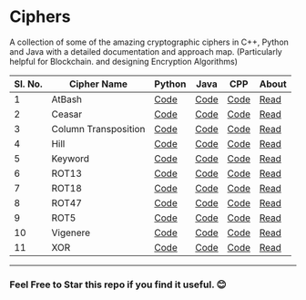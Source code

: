 # Ciphers
A collection of some of the amazing cryptographic ciphers in C++, Python and Java with a detailed documentation and approach map. (Particularly helpful for Blockchain. and designing Encryption Algorithms)

| Sl. No. | Cipher Name | Python | Java | CPP | About | 
|---------|-------------|--------|------|-----|-------|
| 1 | AtBash | [Code]() | [Code]() | [Code]() | [Read]() |
| 2 | Ceasar | [Code]() | [Code]() | [Code]() | [Read]() |
| 3 | Column Transposition | [Code]() | [Code]() | [Code]() | [Read]() |
| 4 | Hill | [Code]() | [Code]() | [Code]() | [Read]() |
| 5 | Keyword | [Code]() | [Code]() | [Code]() | [Read]() |
| 6 | ROT13 | [Code]() | [Code]() | [Code]() | [Read]() |
| 7 | ROT18 | [Code]() | [Code]() | [Code]() | [Read]() |
| 8 | ROT47 | [Code]() | [Code]() | [Code]() | [Read]() |
| 9 | ROT5 | [Code]() | [Code]() | [Code]() | [Read]() |
| 10 | Vigenere | [Code]() | [Code]() | [Code]() | [Read]() |
| 11 | XOR | [Code]() | [Code]() | [Code]() | [Read]() |

-----------------------------------------------------------

### Feel Free to Star this repo if you find it useful. 😊

